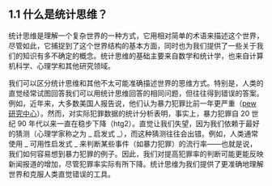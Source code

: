 ## 1.1 什么是统计思维？

统计思维是理解一个复杂世界的一种方式，它用相对简单的术语来描述这个世界，尽管如此，它捕捉到了这个世界结构的基本方面，同时也为我们提供了一些关于我们的知识有多不确定的概念。统计思维的基础主要来自数学和统计学，也来自计算机科学、心理学和其他研究领域。

我们可以区分统计思维和其他不太可能准确描述世界的思维方式。特别是，人类的直觉经常试图回答我们可以用统计思维回答的相同问题，但往往得到错误的答案。例如，近年来，大多数美国人报告说，他们认为暴力犯罪比前一年更严重（[pew 研究中心](http://www.pewresearch.org/fact-tank/2018/01/30/5-facts-about-crime-in-the-u-s/)）。然而，对实际犯罪数据的统计分析表明，事实上，暴力犯罪自 20 世纪 90 年代以来一直在稳步下降（htg2）。直觉让我们失望，因为我们依赖于最好的猜测（心理学家称之为 _ 启发式 _），而这种猜测往往会出错。例如，人类通常使用 _ 可用性启发式 _ 来判断某些事件（如暴力犯罪）的流行率——也就是说，我们如何容易想到暴力犯罪的例子。因此，我们对提高犯罪率的判断可能更能反映新闻报道的增加，尽管犯罪率实际有所下降。统计思维为我们提供了更准确地理解世界和克服人类直觉错误的工具。